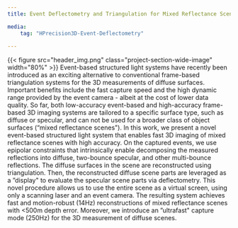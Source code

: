 ```yaml
---
title: Event Deflectometry and Triangulation for Mixed Reflectance Scenes

media:
    tag: "HPrecision3D-Event-Deflectometry"
    
---
```

{{< figure src="header_img.png" class="project-section-wide-image" width="80%" >}}
Event-based structured light systems have recently been introduced as an exciting alternative to conventional frame-based triangulation systems for the 3D measurements of diffuse surfaces. Important benefits include the fast capture speed and the high dynamic range provided by the event camera - albeit at the cost of lower data quality. So far, both low-accuracy event-based and high-accuracy frame-based 3D imaging systems are tailored to a specific surface type, such as diffuse or specular, and can not be used for a broader class of object surfaces (“mixed reflectance scenes").  In this work, we present a novel event-based structured light system that enables fast 3D imaging of mixed reflectance scenes with high accuracy. On the captured events, we use epipolar constraints that intrinsically enable decomposing the measured reflections into diffuse, two-bounce specular, and other multi-bounce reflections. The diffuse surfaces in the scene are reconstructed using triangulation. Then, the reconstructed diffuse scene parts are leveraged as a ”display" to evaluate the specular scene parts via deflectometry.
This novel procedure allows us to use the entire scene as a virtual screen, using only a scanning laser and an event camera. The resulting system achieves fast and motion-robust (14Hz) reconstructions of mixed reflectance scenes with <500m depth error. Moreover, we introduce an ”ultrafast" capture mode (250Hz) for the 3D measurement of diffuse scenes.